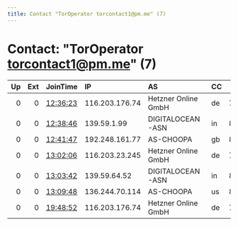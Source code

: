 ```yaml
---
title: Contact "TorOperator torcontact1@pm.me" (7)
---
```


# Contact: "TorOperator torcontact1@pm.me" (7)

|   Up |   Ext | JoinTime                                                                                              | IP             | AS                  | CC   |   ORp |   Dirp | OS    | Version   | Nickname   |   eFamMembers |
|-----:|------:|:------------------------------------------------------------------------------------------------------|:---------------|:--------------------|:-----|------:|-------:|:------|:----------|:-----------|--------------:|
|    0 |     0 | [12:36:23](https://nusenu.github.io/OrNetStats/w/relay/103B4260CDB23227E9004E5D431F0EEF15E22965.html) | 116.203.176.74 | Hetzner Online GmbH | de   |  7272 |      0 | Linux | 0.4.2.7   | terrator0  |             1 |
|    0 |     0 | [12:38:46](https://nusenu.github.io/OrNetStats/w/relay/1B2DE5C5CAC9727BA007FF7D840C9113B7ADCE28.html) | 139.59.1.99    | DIGITALOCEAN-ASN    | in   |  8080 |      0 | Linux | 0.4.5.6   | terrator2  |             1 |
|    0 |     0 | [12:41:47](https://nusenu.github.io/OrNetStats/w/relay/90A4B670DAB5B91A2FEB9AF59FAA9749E0A645E5.html) | 192.248.161.77 | AS-CHOOPA           | gb   |  8080 |      0 | Linux | 0.4.5.9   | terrator1  |             1 |
|    0 |     0 | [13:02:06](https://nusenu.github.io/OrNetStats/w/relay/A776FB2184AA6C6F39715DBBEA2A23BC56238F27.html) | 116.203.23.245 | Hetzner Online GmbH | de   |  7272 |      0 | Linux | 0.4.2.7   | terrator0  |             1 |
|    0 |     0 | [13:03:42](https://nusenu.github.io/OrNetStats/w/relay/B53E0805239F24D553B7F068DFDF7245E683DB97.html) | 139.59.64.52   | DIGITALOCEAN-ASN    | in   |  8080 |      0 | Linux | 0.4.5.6   | terrator2  |             1 |
|    0 |     0 | [13:09:48](https://nusenu.github.io/OrNetStats/w/relay/FEBA2AB9106BF4FBD2EBBC36752C95E3B002DE2A.html) | 136.244.70.114 | AS-CHOOPA           | us   |  8080 |      0 | Linux | 0.4.5.9   | terrator1  |             1 |
|    0 |     0 | [19:48:52](https://nusenu.github.io/OrNetStats/w/relay/5E979F7F763A9B280C4F3E61533058BDD0CD4D02.html) | 116.203.176.74 | Hetzner Online GmbH | de   |  7272 |      0 | Linux | 0.4.2.7   | terrator0  |             1 |
